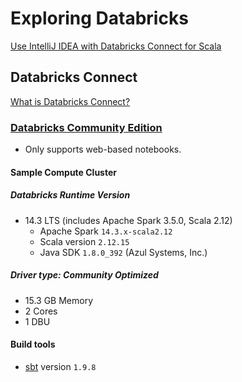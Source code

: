 # Exploring Databricks

[Use IntelliJ IDEA with Databricks Connect for Scala](https://docs.databricks.com/en/dev-tools/databricks-connect/scala/intellij-idea.html)

## Databricks Connect
[What is Databricks Connect?](https://docs.databricks.com/en/dev-tools/databricks-connect/index.html)

### [Databricks Community Edition](https://community.databricks.com/)
- Only supports web-based notebooks.

#### Sample Compute Cluster

##### Databricks Runtime Version
- 14.3 LTS (includes Apache Spark 3.5.0, Scala 2.12)
  - Apache Spark `14.3.x-scala2.12`
  - Scala version `2.12.15`
  - Java SDK `1.8.0_392` (Azul Systems, Inc.)
 
##### Driver type: Community Optimized
- 15.3 GB Memory
- 2 Cores
- 1 DBU

#### Build tools
- [sbt](https://www.scala-sbt.org/) version `1.9.8`
